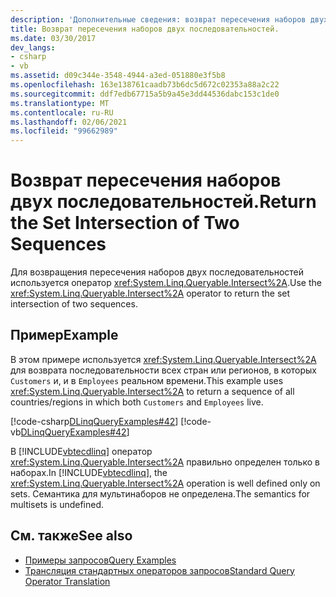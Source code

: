 ```yaml
---
description: 'Дополнительные сведения: возврат пересечения наборов двух последовательностей'
title: Возврат пересечения наборов двух последовательностей.
ms.date: 03/30/2017
dev_langs:
- csharp
- vb
ms.assetid: d09c344e-3548-4944-a3ed-051880e3f5b8
ms.openlocfilehash: 163e138761caadb73b6dc5d672c02353a88a2c22
ms.sourcegitcommit: ddf7edb67715a5b9a45e3dd44536dabc153c1de0
ms.translationtype: MT
ms.contentlocale: ru-RU
ms.lasthandoff: 02/06/2021
ms.locfileid: "99662989"
---
```

# <a name="return-the-set-intersection-of-two-sequences"></a><span data-ttu-id="1a27f-103">Возврат пересечения наборов двух последовательностей.</span><span class="sxs-lookup"><span data-stu-id="1a27f-103">Return the Set Intersection of Two Sequences</span></span>

<span data-ttu-id="1a27f-104">Для возвращения пересечения наборов двух последовательностей используется оператор <xref:System.Linq.Queryable.Intersect%2A>.</span><span class="sxs-lookup"><span data-stu-id="1a27f-104">Use the <xref:System.Linq.Queryable.Intersect%2A> operator to return the set intersection of two sequences.</span></span>  
  
## <a name="example"></a><span data-ttu-id="1a27f-105">Пример</span><span class="sxs-lookup"><span data-stu-id="1a27f-105">Example</span></span>  

 <span data-ttu-id="1a27f-106">В этом примере используется <xref:System.Linq.Queryable.Intersect%2A> для возврата последовательности всех стран или регионов, в которых `Customers` и, и в `Employees` реальном времени.</span><span class="sxs-lookup"><span data-stu-id="1a27f-106">This example uses <xref:System.Linq.Queryable.Intersect%2A> to return a sequence of all countries/regions in which both `Customers` and `Employees` live.</span></span>  
  
 [!code-csharp[DLinqQueryExamples#42](../../../../../../samples/snippets/csharp/VS_Snippets_Data/DLinqQueryExamples/cs/Program.cs#42)]
 [!code-vb[DLinqQueryExamples#42](../../../../../../samples/snippets/visualbasic/VS_Snippets_Data/DLinqQueryExamples/vb/Module1.vb#42)]  
  
 <span data-ttu-id="1a27f-107">В [!INCLUDE[vbtecdlinq](../../../../../../includes/vbtecdlinq-md.md)] оператор <xref:System.Linq.Queryable.Intersect%2A> правильно определен только в наборах.</span><span class="sxs-lookup"><span data-stu-id="1a27f-107">In [!INCLUDE[vbtecdlinq](../../../../../../includes/vbtecdlinq-md.md)], the <xref:System.Linq.Queryable.Intersect%2A> operation is well defined only on sets.</span></span> <span data-ttu-id="1a27f-108">Семантика для мультинаборов не определена.</span><span class="sxs-lookup"><span data-stu-id="1a27f-108">The semantics for multisets is undefined.</span></span>  
  
## <a name="see-also"></a><span data-ttu-id="1a27f-109">См. также</span><span class="sxs-lookup"><span data-stu-id="1a27f-109">See also</span></span>

- [<span data-ttu-id="1a27f-110">Примеры запросов</span><span class="sxs-lookup"><span data-stu-id="1a27f-110">Query Examples</span></span>](query-examples.md)
- [<span data-ttu-id="1a27f-111">Трансляция стандартных операторов запросов</span><span class="sxs-lookup"><span data-stu-id="1a27f-111">Standard Query Operator Translation</span></span>](standard-query-operator-translation.md)
